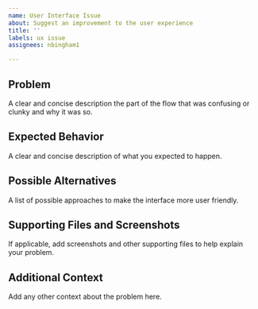```yaml
---
name: User Interface Issue
about: Suggest an improvement to the user experience
title: ''
labels: ux issue
assignees: nbingham1

---
```


## Problem
A clear and concise description the part of the flow that was confusing or clunky and why it was so.

## Expected Behavior
A clear and concise description of what you expected to happen.

## Possible Alternatives
A list of possible approaches to make the interface more user friendly.

## Supporting Files and Screenshots
If applicable, add screenshots and other supporting files to help explain your problem.

## Additional Context
Add any other context about the problem here.
